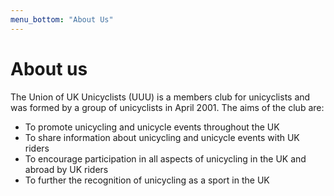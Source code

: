 ```yaml
---
menu_bottom: "About Us"
---
```


# About us

The Union of UK Unicyclists (UUU) is a members club for unicyclists and was formed by a group of
unicyclists in April 2001. The aims of the club are:

* To promote unicycling and unicycle events throughout the UK
* To share information about unicycling and unicycle events with UK riders
* To encourage participation in all aspects of unicycling in the UK and abroad by UK riders
* To further the recognition of unicycling as a sport in the UK
